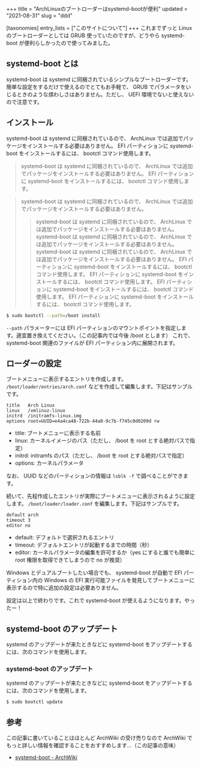 +++
title = "ArchLinuxのブートローダーはsystemd-bootが便利"
updated = "2021-08-31"
slug = "ddd"

[taxonomies]
entry_lists = ["このサイトについて"]
+++
これまでずっと Linux のブートローダーとしては GRUB 使っていたのですが、どうやら systemd-boot が便利らしかったので使ってみました。

## systemd-boot とは

systemd-boot は systemd に同梱されているシンプルなブートローダーです。簡単な設定をするだけで使えるのでとてもお手軽で、 GRUB でパラメータをいじるときのような煩わしさはありません。ただし、 UEFI 環境でないと使えないので注意です。

## インストール

systemd-boot は systemd に同梱されているので、 ArchLinux では追加でパッケージをインストールする必要はありません。
EFI パーティションに systemd-boot をインストールするには、 bootctl コマンド使用します。

> systemd-boot は systemd に同梱されているので、 ArchLinux では追加でパッケージをインストールする必要はありません。
> EFI パーティションに systemd-boot をインストールするには、 bootctl コマンド使用します。

> systemd-boot は systemd に同梱されているので、 ArchLinux では追加でパッケージをインストールする必要はありません。
> > systemd-boot は systemd に同梱されているので、 ArchLinux では追加でパッケージをインストールする必要はありません。
> > systemd-boot は systemd に同梱されているので、 ArchLinux では追加でパッケージをインストールする必要はありません。
> > systemd-boot は systemd に同梱されているので、 ArchLinux では追加でパッケージをインストールする必要はありません。
> > EFI パーティションに systemd-boot をインストールするには、 bootctl コマンド使用します。
> > EFI パーティションに systemd-boot をインストールするには、 bootctl コマンド使用します。
> > EFI パーティションに systemd-boot をインストールするには、 bootctl コマンド使用します。
> EFI パーティションに systemd-boot をインストールするには、 bootctl コマンド使用します。
```bash
$ sudo bootctl --path=/boot install
```

`--path` パラメーターには EFI パーティションのマウントポイントを指定します。適宜置き換えてください。（この記事内では今後 /boot とします）
これで、 systemd-boot 関連のファイルが EFI パーティション内に展開されます。

## ローダーの設定

ブートメニューに表示するエントリを作成します。
`/boot/loader/entries/arch.conf` などを作成して編集します。下記はサンプルです。

```
title   Arch Linux
linux   /vmlinuz-linux
initrd  /initramfs-linux.img
options root=UUID=e4a4ca48-722b-44a0-9c7b-f745c0d0209d rw
```

- title: ブートメニューに表示する名前
- linux: カーネルイメージのパス（ただし、 /boot を root とする絶対パスで指定）
- initrd: initramfs のパス（ただし、 /boot を root とする絶対パスで指定）
- options: カーネルパラメータ

なお、 UUID などのパーティションの情報は `lsblk -f` で調べることができます。

続いて、先程作成したエントリが実際にブートメニューに表示されるように設定します。
`/boot/loader/loader.conf` を編集します。下記はサンプルです。

```
default arch
timeout 3
editor no
```

- default: デフォルトで選択されるエントリ
- timeout: デフォルトエントリが起動するまでの時間（秒）
- editor: カーネルパラメータの編集を許可するか（yes にすると誰でも簡単に root 権限を取得できてしまうので no が推奨）

Windows とデュアルブートしたい場合でも、 systemd-boot が自動で EFI パーティション内の Windows の EFI 実行可能ファイルを発見してブートメニューに表示するので特に追加の設定は必要ありません。

設定は以上で終わりです。これで systemd-boot が使えるようになります。やったー！

## systemd-boot のアップデート

systemd のアップデートが来たときなどに systemd-boot をアップデートするには、次のコマンドを使用します。

### systemd-boot のアップデート

systemd のアップデートが来たときなどに systemd-boot をアップデートするには、次のコマンドを使用します。

```bash
$ sudo bootctl update
```

## 参考

この記事に書いていることはほとんど ArchWiki の受け売りなので ArchWiki でもっと詳しい情報を確認することをおすすめします...（この記事の意味）

- [systemd-boot - ArchWiki](https://wiki.archlinux.jp/index.php/Systemd-boot)


